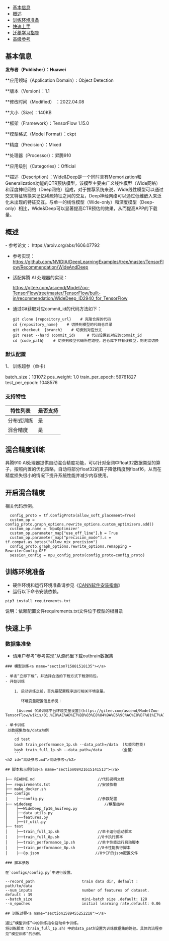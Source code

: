 - [基本信息](#基本信息.md)
- [概述](#概述.md)
- [训练环境准备](#训练环境准备.md)
- [快速上手](#快速上手.md)
- [迁移学习指导](#迁移学习指导.md)
- [高级参考](#高级参考.md)

<h2 id="基本信息.md">基本信息</h2>

**发布者（Publisher）：Huawei**

**应用领域（Application Domain）：Object Detection

**版本（Version）：1.1

**修改时间（Modified） ：2022.04.08

**大小（Size）：140KB

**框架（Framework）：TensorFlow 1.15.0

**模型格式（Model Format）：ckpt

**精度（Precision）：Mixed

**处理器（Processor）：昇腾910

**应用级别（Categories）：Official

**描述（Description）：Wide&Deep是一个同时具有Memorization和Generalization功能的CTR预估模型，该模型主要由广义线性模型（Wide网络）和深度神经网络（Deep网络）组成，对于推荐系统来说，Wide线性模型可以通过交叉特征转换来记忆稀疏特征之间的交互，Deep神经网络可以通过低维嵌入来泛化未出现的特征交互。与单一的线性模型（Wide-only）和深度模型（Deep-only）相比，Wide&Deep可以显著提高CTR预估的效果，从而提高APP的下载量。

<h2 id="概述.md">概述</h2>
- 参考论文：
   https://arxiv.org/abs/1606.07792

- 参考实现：
   https://github.com/NVIDIA/DeepLearningExamples/tree/master/TensorFlow/Recommendation/WideAndDeep

- 适配昇腾 AI 处理器的实现：

    https://gitee.com/ascend/ModelZoo-TensorFlow/tree/master/TensorFlow/built-in/recommendation/WideDeep_ID2940_for_TensorFlow

- 通过Git获取对应commit\_id的代码方法如下：
    
    ```
    git clone {repository_url}    # 克隆仓库的代码
    cd {repository_name}    # 切换到模型的代码仓目录
    git checkout  {branch}    # 切换到对应分支
    git reset --hard ｛commit_id｝     # 代码设置到对应的commit_id
    cd ｛code_path｝    # 切换到模型代码所在路径，若仓库下只有该模型，则无需切换
    ```
### 默认配置<a name="section91661242121611"></a>

1、 训练超参（单卡）

  batch_size：131072
  pos_weight: 1.0
  train_per_epoch: 59761827
  test_per_epoch: 1048576


### 支持特性<a name="section1899153513554"></a>

| 特性列表  | 是否支持 |
|-------|------|
| 分布式训练 | 是    |
| 混合精度  | 是    |

## 混合精度训练<a name="section168064817164"></a>

昇腾910 AI处理器提供自动混合精度功能，可以针对全网中float32数据类型的算子，按照内置的优化策略，自动将部分float32的算子降低精度到float16，从而在精度损失很小的情况下提升系统性能并减少内存使用。

## 开启混合精度<a name="section20779114113713"></a>
相关代码示例。

```
  config_proto = tf.ConfigProto(allow_soft_placement=True)
  custom_op = config_proto.graph_options.rewrite_options.custom_optimizers.add()
  custom_op.name = 'NpuOptimizer'
  custom_op.parameter_map["use_off_line"].b = True
  custom_op.parameter_map["precision_mode"].s = tf.compat.as_bytes("allow_mix_precision")
  config_proto.graph_options.rewrite_options.remapping = RewriterConfig.OFF
  session_config = npu_config_proto(config_proto=config_proto)
```

<h2 id="训练环境准备.md">训练环境准备</h2>

-  硬件环境和运行环境准备请参见《[CANN软件安装指南](https://support.huawei.com/enterprise/zh/ascend-computing/cann-pid-251168373?category=installation-update)》
-  运行以下命令安装依赖。
```
pip3 install requirements.txt
```
说明：依赖配置文件requirements.txt文件位于模型的根目录

<h2 id="快速上手.md">快速上手</h2>

### 数据集准备<a name="section361114841316"></a>

- 请用户参考"参考实现"从源码里下载outbrain数据集

```
### 模型训练<a name="section715881518135"></a>

- 单击“立即下载”，并选择合适的下载方式下载源码包。
- 开始训练    
   
    1. 启动训练之前，首先要配置程序运行相关环境变量。

       环境变量配置信息参见：

     [Ascend 910训练平台环境变量设置](https://gitee.com/ascend/ModelZoo-TensorFlow/wikis/01.%E8%AE%AD%E7%BB%83%E8%84%9A%E6%9C%AC%E8%BF%81%E7%A7%BB%E6%A1%88%E4%BE%8B/Ascend%20910%E8%AE%AD%E7%BB%83%E5%B9%B3%E5%8F%B0%E7%8E%AF%E5%A2%83%E5%8F%98%E9%87%8F%E8%AE%BE%E7%BD%AE)

- 单卡训练 
 以数据集放在/data为例
    ```
	cd test
	bash train_performance_1p.sh --data_path=/data  (功能和性能)
	bash train_full_1p.sh --data_path=/data        （全量）
    ```
<h2 id="高级参考.md">高级参考</h2>

## 脚本和示例代码<a name="section08421615141513"></a>

├── README.md                            //代码说明文档 
├── requirements.txt                     //安装依赖 
├── make_docker.sh                    
├── configs                              
│    ├──config.py                        //参数配置 
├── widedeep                                //模型结构 
│    ├──WideDeep_fp16_huifeng.py
│    ├──data_utils.py
│    ├──features.py     
│    ├──tf_util.py                      
├── test
│    ├──train_full_1p.sh                 //单卡运行启动脚本 
│    ├──train_full_8p.sh                 //8卡执行脚本 
│    ├──train_performance_1p.sh          //单卡性能运行启动脚本 
│    ├──train_performance_8p.sh          //8卡性能执行脚本 
│    ├──8p.json                         //8卡IP的json配置文件 

### 脚本参数

在`configs/config.py`中进行设置。

--record_path                     train data dir, default : path/to/data
--num_inputs                      number of features of dataset. default : 39
--batch_size                      mini-batch size ,default: 128 
--n_epoches                       initial learning rate,default: 0.06

## 训练过程<a name="section1589455252218"></a>

通过“模型训练”中的训练指令启动单卡训练。
将训练脚本（train_full_1p.sh）中的data_path设置为训练数据集的路径。具体的流程参见“模型训练”的示例。


